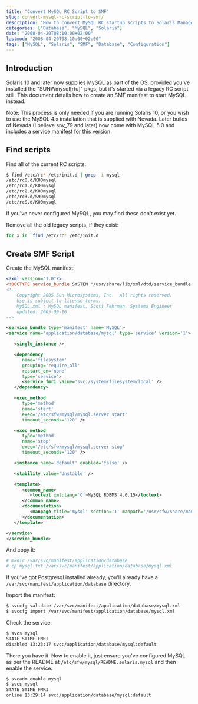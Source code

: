 ```yaml
---
title: "Convert MySQL RC Script to SMF"
slug: convert-mysql-rc-script-to-smf/
description: "How to convert MySQL RC startup scripts to Solaris Management Facility (SMF) configuration"
categories: ["Database", "MySQL", "Solaris"]
date: "2008-04-20T08:10:00+02:00"
lastmod: "2008-04-20T08:10:00+02:00"
tags: ["MySQL", "Solaris", "SMF", "Database", "Configuration"]
---
```


## Introduction

Solaris 10 and later now supplies MySQL as part of the OS, provided you've installed the "SUNWmysql[rtu]" pkgs, but it's started via a legacy RC script still. This document details how to create an SMF manifest to start MySQL instead.

Note: This process is only needed if you are running Solaris 10, or you wish to use the MySQL 4.x installation that is supplied with Nevada. Later builds of Nevada (I believe snv_79 and later) now come with MySQL 5.0 and includes a service manifest for this version.

## Find scripts

Find all of the current RC scripts:

```bash
$ find /etc/rc* /etc/init.d | grep -i mysql
/etc/rc0.d/K00mysql
/etc/rc1.d/K00mysql
/etc/rc2.d/K00mysql
/etc/rc3.d/S99mysql
/etc/rcS.d/K00mysql
```

If you've never configured MySQL, you may find these don't exist yet.

Remove all the old legacy scripts, if they exist:

```bash
for x in `find /etc/rc* /etc/init.d
```

## Create SMF Script

Create the MySQL manifest:

```xml
<?xml version="1.0"?>
<!DOCTYPE service_bundle SYSTEM "/usr/share/lib/xml/dtd/service_bundle.dtd.1">
<!--
    Copyright 2005 Sun Microsystems, Inc.  All rights reserved.
    Use is subject to license terms.
    MySQL.xml : MySQL manifest, Scott Fehrman, Systems Engineer
    updated: 2005-09-16
-->

<service_bundle type='manifest' name='MySQL'>
<service name='application/database/mysql' type='service' version='1'>

   <single_instance />

   <dependency
      name='filesystem'
      grouping='require_all'
      restart_on='none'
      type='service'>
      <service_fmri value='svc:/system/filesystem/local' />
   </dependency>

   <exec_method
      type='method'
      name='start'
      exec='/etc/sfw/mysql/mysql.server start'
      timeout_seconds='120' />

   <exec_method
      type='method'
      name='stop'
      exec='/etc/sfw/mysql/mysql.server stop'
      timeout_seconds='120' />

   <instance name='default' enabled='false' />

   <stability value='Unstable' />

   <template>
      <common_name>
         <loctext xml:lang='C'>MySQL RDBMS 4.0.15</loctext>
      </common_name>
      <documentation>
         <manpage title='mysql' section='1' manpath='/usr/sfw/share/man' />
      </documentation>
   </template>

</service>
</service_bundle>
```

And copy it:

```bash
# mkdir /var/svc/manifest/application/database
# cp mysql.txt /var/svc/manifest/application/database/mysql.xml
```

If you've got Postgresql installed already, you'll already have a `/var/svc/manifest/application/database` directory.

Import the manifest:

```bash
$ svccfg validate /var/svc/manifest/application/database/mysql.xml
$ svccfg import /var/svc/manifest/application/database/mysql.xml
```

Check the service:

```bash
$ svcs mysql
STATE STIME FMRI
disabled 13:23:17 svc:/application/database/mysql:default
```

There you have it. Now to enable it, just ensure you've configured MySQL as per the README at `/etc/sfw/mysql/README.solaris.mysql` and then enable the service:

```bash
$ svcadm enable mysql
$ svcs mysql
STATE STIME FMRI
online 13:29:14 svc:/application/database/mysql:default
```
